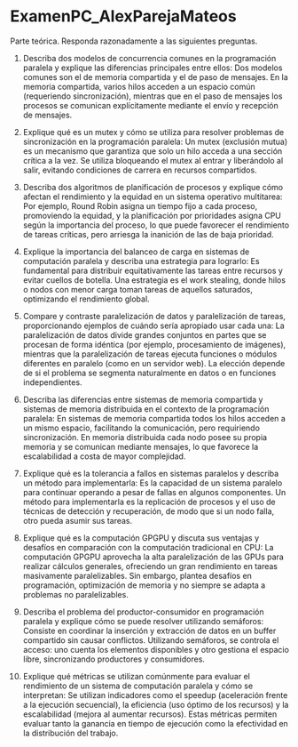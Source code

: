 # ExamenPC_AlexParejaMateos
Parte teórica. Responda razonadamente a las siguientes preguntas.

1.	Describa dos modelos de concurrencia comunes en la programación paralela y explique las diferencias principales entre ellos:
Dos modelos comunes son el de memoria compartida y el de paso de mensajes. En la memoria compartida, varios hilos acceden a un espacio común (requeriendo sincronización), mientras que en el paso de mensajes los procesos se comunican explícitamente mediante el envío y recepción de mensajes.

2.	Explique qué es un mutex y cómo se utiliza para resolver problemas de sincronización en la programación paralela:
Un mutex (exclusión mutua) es un mecanismo que garantiza que solo un hilo acceda a una sección crítica a la vez. Se utiliza bloqueando el mutex al entrar y liberándolo al salir, evitando condiciones de carrera en recursos compartidos.

3.	Describa dos algoritmos de planificación de procesos y explique cómo afectan el rendimiento y la equidad en un sistema operativo multitarea:
Por ejemplo, Round Robin asigna un tiempo fijo a cada proceso, promoviendo la equidad, y la planificación por prioridades asigna CPU según la importancia del proceso, lo que puede favorecer el rendimiento de tareas críticas, pero arriesga la inanición de las de baja prioridad.

4.	Explique la importancia del balanceo de carga en sistemas de computación paralela y describa una estrategia para lograrlo:
Es fundamental para distribuir equitativamente las tareas entre recursos y evitar cuellos de botella. Una estrategia es el work stealing, donde hilos o nodos con menor carga toman tareas de aquellos saturados, optimizando el rendimiento global.

5.	Compare y contraste paralelización de datos y paralelización de tareas, proporcionando ejemplos de cuándo sería apropiado usar cada una:
La paralelización de datos divide grandes conjuntos en partes que se procesan de forma idéntica (por ejemplo, procesamiento de imágenes), mientras que la paralelización de tareas ejecuta funciones o módulos diferentes en paralelo (como en un servidor web). La elección depende de si el problema se segmenta naturalmente en datos o en funciones independientes.

6.	Describa las diferencias entre sistemas de memoria compartida y sistemas de memoria distribuida en el contexto de la programación paralela:
En sistemas de memoria compartida todos los hilos acceden a un mismo espacio, facilitando la comunicación, pero requiriendo sincronización. En memoria distribuida cada nodo posee su propia memoria y se comunican mediante mensajes, lo que favorece la escalabilidad a costa de mayor complejidad.

7.	Explique qué es la tolerancia a fallos en sistemas paralelos y describa un método para implementarla:
Es la capacidad de un sistema paralelo para continuar operando a pesar de fallas en algunos componentes. Un método para implementarla es la replicación de procesos y el uso de técnicas de detección y recuperación, de modo que si un nodo falla, otro pueda asumir sus tareas.

8.	Explique qué es la computación GPGPU y discuta sus ventajas y desafíos en comparación con la computación tradicional en CPU:
La computación GPGPU aprovecha la alta paralelización de las GPUs para realizar cálculos generales, ofreciendo un gran rendimiento en tareas masivamente paralelizables. Sin embargo, plantea desafíos en programación, optimización de memoria y no siempre se adapta a problemas no paralelizables.
	
9.	Describa el problema del productor-consumidor en programación paralela y explique cómo se puede resolver utilizando semáforos:
Consiste en coordinar la inserción y extracción de datos en un buffer compartido sin causar conflictos. Utilizando semáforos, se controla el acceso: uno cuenta los elementos disponibles y otro gestiona el espacio libre, sincronizando productores y consumidores.

10.	Explique qué métricas se utilizan comúnmente para evaluar el rendimiento de un sistema de computación paralela y cómo se interpretan:
Se utilizan indicadores como el speedup (aceleración frente a la ejecución secuencial), la eficiencia (uso óptimo de los recursos) y la escalabilidad (mejora al aumentar recursos). Estas métricas permiten evaluar tanto la ganancia en tiempo de ejecución como la efectividad en la distribución del trabajo.
